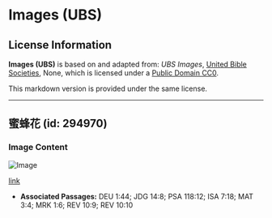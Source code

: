 # Images (UBS)

## License Information

**Images (UBS)** is based on and adapted from: _UBS Images_, [United Bible Societies](https://unitedbiblesocieties.org/), None, which is licensed under a [Public Domain CC0](https://creativecommons.org/public-domain/cc0/).

This markdown version is provided under the same license.



--------------------------------

## 蜜蜂花 (id: 294970)

### Image Content

![Image](https://cdn.aquifer.bible/aquifer-content/resources/Media/WEB-0068_beesflower.jpg)

[link](https://cdn.aquifer.bible/aquifer-content/resources/Media/WEB-0068_beesflower.jpg)

* **Associated Passages:** DEU 1:44; JDG 14:8; PSA 118:12; ISA 7:18; MAT 3:4; MRK 1:6; REV 10:9; REV 10:10

